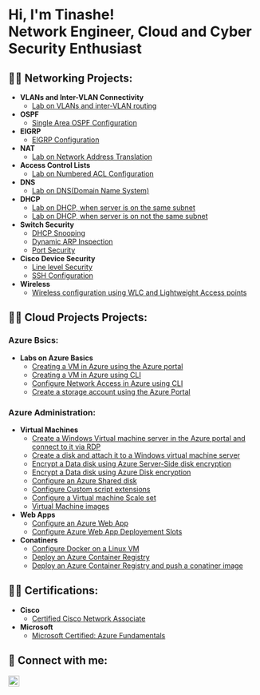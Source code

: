 <h1>Hi, I'm Tinashe! <br/>Network Engineer</a>, Cloud and</a> <a >Cyber Security Enthusiast</a></h1>

<h2>👨‍💻 Networking Projects:</h2>

- <b>VLANs and Inter-VLAN Connectivity </b>
  - [Lab on VLANs and inter-VLAN routing](https://github.com/tinasheeliashamandishe/Vlans-and-Inter-Vlan-Routing)
- <b>OSPF</b>
  - [Single Area OSPF Configuration](https://github.com/tinasheeliashamandishe/OSPF-Single-Area/tree/main)
- <b>EIGRP</b>
  - [EIGRP Configuration](https://github.com/tinasheeliashamandishe/eigrp)
- <b>NAT</b>
  - [Lab on Network Address Translation](https://github.com/tinasheeliashamandishe/NAT/tree/main)
- <b>Access Control Lists</b>
  - [Lab on Numbered ACL Configuration](https://github.com/tinasheeliashamandishe/acls)
- <b>DNS</b>
  - [Lab on DNS(Domain Name System)](https://github.com/tinasheeliashamandishe/dns)
- <b>DHCP</b>
  - [Lab on DHCP, when server is on the same subnet](https://github.com/tinasheeliashamandishe/dhcp-same-lan)
  - [Lab on DHCP, when server is on not the same subnet](https://github.com/tinasheeliashamandishe/dhcp-on-a-diffrent-server)
- <b>Switch Security</b>
  - [DHCP Snooping](https://github.com/tinasheeliashamandishe/dhcp-and-dai)
  - [Dynamic ARP Inspection](https://github.com/tinasheeliashamandishe/dai)
  - [Port Security](https://github.com/tinasheeliashamandishe/port-security)
- <b>Cisco Device Security</b>
  - [Line level Security](https://github.com/tinasheeliashamandishe/line-level-security)
  - [SSH Configuration](https://github.com/tinasheeliashamandishe/ssh)
- <b>Wireless</b>
  - [Wireless configuration using WLC and Lightweight Access points](https://github.com/tinasheeliashamandishe/Wireless-) <b><i></b></i>

 
<h2>👨‍💻 Cloud Projects Projects:</h2>

<h3> Azure Bsics:</h3>

- <b>Labs on Azure Basics</b>
  - [Creating a VM in Azure using the Azure portal](https://github.com/tinasheeliashamandishe/Creating-VMs-in-Azure)
  - [Creating a VM in Azure using CLI](https://github.com/tinasheeliashamandishe/Create-a-VM-in-Azure-using-CLI)
  - [Configure Network Access in Azure using CLI](https://github.com/tinasheeliashamandishe/Azure-Network-Access-CLI)
  - [Create a storage account using the Azure Portal](https://github.com/tinasheeliashamandishe/storage_blob)

<h3> Azure Administration:</h3>

- <b>Virtual Machines</b>
  - [Create a Windows Virtual machine server in the Azure portal and connect to it via RDP](https://github.com/tinasheeliashamandishe/portalVM)
  - [Create a disk and attach it to a Windows virtual machine server](https://github.com/tinasheeliashamandishe/vmDatadisk)
  - [Encrypt a Data disk using Azure Server-Side disk encryption](https://github.com/tinasheeliashamandishe/serverSideDiskencryption/tree/main)
  - [Encrypt a Data disk using Azure Disk encryption](https://github.com/tinasheeliashamandishe/azureDiskencryption)
  - [Configure an Azure Shared disk](https://github.com/tinasheeliashamandishe/azureShareddisk)
  - [Configure Custom script extensions](https://github.com/tinasheeliashamandishe/customScriptextension)
  - [Configure a Virtual machine Scale set](https://github.com/tinasheeliashamandishe/scaleSets)
  - [Virtual Machine images](https://github.com/tinasheeliashamandishe/virtual-machine-images)
- <b>Web Apps</b>
  - [Configure an Azure Web App](https://github.com/tinasheeliashamandishe/azure-web-app)
  - [Configure Azure Web App Deployement Slots](https://github.com/tinasheeliashamandishe/deployment-slots)
- <b>Conatiners</b>
  - [Configure Docker on a Linux VM](https://github.com/tinasheeliashamandishe/docker-on-a-linux-VM)
  - [Deploy an Azure Container Registry](https://github.com/tinasheeliashamandishe/azure-container-registry)
  - [Deploy an Azure Container Registry and push a conatiner image](https://github.com/tinasheeliashamandishe/azure-container-reg-2)
 
  
  
<h2> 👨‍💻 Certifications:</h2>

- <b>Cisco</b>
  - [Certified Cisco Network Associate](https://i.imgur.com/8nIJEKr.png)
- <b>Microsoft</b>
  - [Microsoft Certified: Azure Fundamentals](https://i.imgur.com/UU3M0JE.png)

<h2> 🤳 Connect with me:</h2>

[<img align="left" alt="JoshMadakor | LinkedIn" width="22px" src="https://cdn.jsdelivr.net/npm/simple-icons@v3/icons/linkedin.svg" />][linkedin]

[linkedin]: https://www.linkedin.com/in/tinashe-hamandishe-6368a628a


